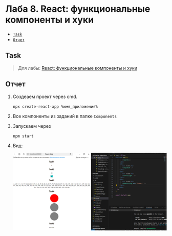 # Лаба 8. React: функциональные компоненты и хуки
- [`Task`](#task)
- [`Отчет`](#отчет)
## Task
> Для лабы: <a href="https://github.com/goryachkinama/web-lectures/blob/main/src/lab_10_react_hooks.md">React: функциональные компоненты и хуки</a>



## Отчет

1. Создеаем проект через cmd.
   ```
   npx create-react-app %имя_приложения%
   ```

2. Все компоненты из заданий в папке `Components`
   
3. Запускаем через

    ```
    npm start
    ```

4. Вид:

   ![layout](./res/app.PNG)


  